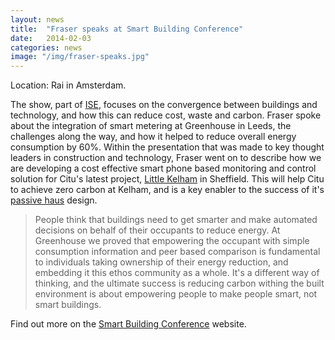 ```yaml
---
layout: news
title:  "Fraser speaks at Smart Building Conference"
date:   2014-02-03 
categories: news
image: "/img/fraser-speaks.jpg"
--- 
```


Location: Rai in Amsterdam.

The show, part of [ISE](http://www.iseurope.org/home.php), focuses on the convergence between buildings and  technology, and how this can reduce cost, waste and carbon. Fraser spoke  about the integration of smart metering at Greenhouse in Leeds, the  challenges along the way, and how it helped to reduce overall energy  consumption by 60%. Within the presentation that was made to key thought leaders in construction and technology, Fraser went on to describe how we are developing a cost effective smart phone based monitoring and control solution for Citu's latest project, [Little Kelham](http://littlekelham.com/) in Sheffield. This will help Citu to achieve zero carbon at Kelham, and is a key enabler to the success of it's [passive haus](http://en.wikipedia.org/wiki/Passive_house) design. 

> People think that buildings need to get smarter and make automated  decisions on behalf of their occupants to reduce energy. At Greenhouse we proved that empowering the occupant with simple consumption information and  peer based comparison is fundamental to individuals taking ownership of  their energy reduction, and embedding it this ethos community as a whole.  It's a different way of thinking, and the ultimate success is reducing  carbon withing the built environment is about empowering people to make  people smart, not smart buildings.

Find out more on the [Smart Building Conference](http://www.smartbuildingconference.com/) website.